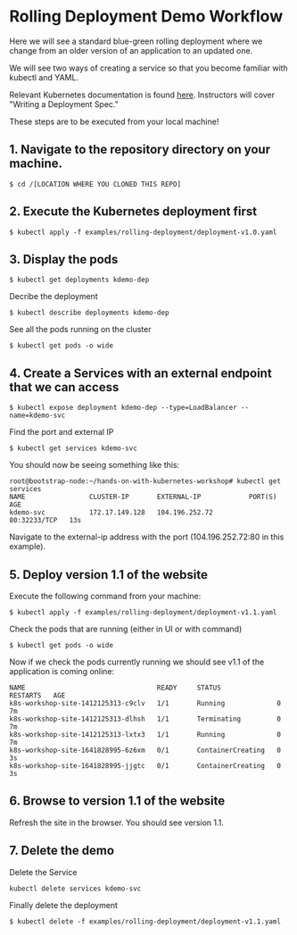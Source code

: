 # Rolling Deployment Demo Workflow

Here we will see a standard blue-green rolling deployment where we change from an older version of an application to an updated one. 

We will see two ways of creating a service so that you become familiar with kubectl and YAML. 

Relevant Kubernetes documentation is found [here](https://kubernetes.io/docs/concepts/workloads/controllers/deployment/). Instructors will cover "Writing a Deployment Spec." 

These steps are to be executed from your local machine!

## 1. Navigate to the repository directory on your machine.  

```
$ cd /[LOCATION WHERE YOU CLONED THIS REPO]
```

## 2. Execute the Kubernetes deployment first

```
$ kubectl apply -f examples/rolling-deployment/deployment-v1.0.yaml
```

## 3. Display the pods

```
$ kubectl get deployments kdemo-dep
```
Decribe the deployment

```
$ kubectl describe deployments kdemo-dep
```
See all the pods running on the cluster

```
$ kubectl get pods -o wide
```

## 4. Create a Services with an external endpoint that we can access

```
$ kubectl expose deployment kdemo-dep --type=LoadBalancer --name=kdemo-svc
```
Find the port and external IP

```
$ kubectl get services kdemo-svc
```

You should now be seeing something like this:

```
root@bootstrap-node:~/hands-on-with-kubernetes-workshop# kubectl get services
NAME                CLUSTER-IP       EXTERNAL-IP            PORT(S)        AGE
kdemo-svc           172.17.149.128   104.196.252.72         80:32233/TCP   13s
```

Navigate to the external-ip address with the port (104.196.252.72:80 in this example).

## 5. Deploy version 1.1 of the website

Execute the following command from your machine:

```
$ kubectl apply -f examples/rolling-deployment/deployment-v1.1.yaml
```
Check the pods that are running (either in UI or with command)

```
$ kubectl get pods -o wide
```

Now if we check the pods currently running we should see v1.1 of the application is coming online:

```
NAME                                 READY     STATUS              RESTARTS   AGE
k8s-workshop-site-1412125313-c9clv   1/1       Running             0          7m
k8s-workshop-site-1412125313-dlhsh   1/1       Terminating         0          7m
k8s-workshop-site-1412125313-lxtx3   1/1       Running             0          7m
k8s-workshop-site-1641828995-6z6xm   0/1       ContainerCreating   0          3s
k8s-workshop-site-1641828995-jjgtc   0/1       ContainerCreating   0          3s
```

## 6. Browse to version 1.1 of the website

Refresh the site in the browser. You should see version 1.1.

## 7. Delete the demo

Delete the Service

```
kubectl delete services kdemo-svc
```

Finally delete the deployment

```
$ kubectl delete -f examples/rolling-deployment/deployment-v1.1.yaml
```
